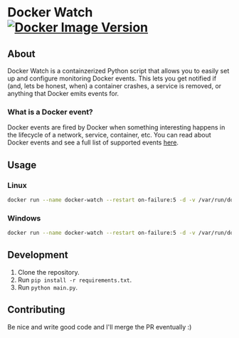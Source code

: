 # Docker Watch [![Docker Image Version](https://img.shields.io/docker/v/ngregrichardson/docker-watch/latest)](https://hub.docker.com/repository/docker/ngregrichardson/docker-watch)

## About
Docker Watch is a containzerized Python script that allows you to easily set up and configure monitoring Docker events. This lets you get notified if (and, lets be honest, when) a container crashes, a service is removed, or anything that Docker emits events for.

### What is a Docker event?
Docker events are fired by Docker when something interesting happens in the lifecycle of a network, service, container, etc. You can read about Docker events and see a full list of supported events [here](https://docs.docker.com/engine/reference/commandline/events/).

## Usage

### Linux
```bash
docker run --name docker-watch --restart on-failure:5 -d -v /var/run/docker.sock:/var/run/docker.sock -v /<path_to_config>/config.yml:/app/config.yml docker-watch
```

### Windows
```bash
docker run --name docker-watch --restart on-failure:5 -d -v /var/run/docker.sock:/var/run/docker.sock -v C:/Users/<path_to_config>/config.yml:/app/config.yml docker-watch
```

## Development
1. Clone the repository.
2. Run `pip install -r requirements.txt`.
3. Run `python main.py`.

## Contributing
Be nice and write good code and I'll merge the PR eventually :)
